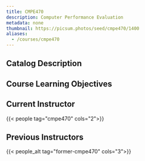 ```yaml
---
title: CMPE470
description: Computer Performance Evaluation
metadata: none
thumbnail: https://picsum.photos/seed/cmpe470/1400
aliases:
  - /courses/cmpe470
---
```


## Catalog Description

## Course Learning Objectives

## Current Instructor

{{< people tag="cmpe470" cols="2">}}

## Previous Instructors

{{< people_alt tag="former-cmpe470" cols="3">}}
